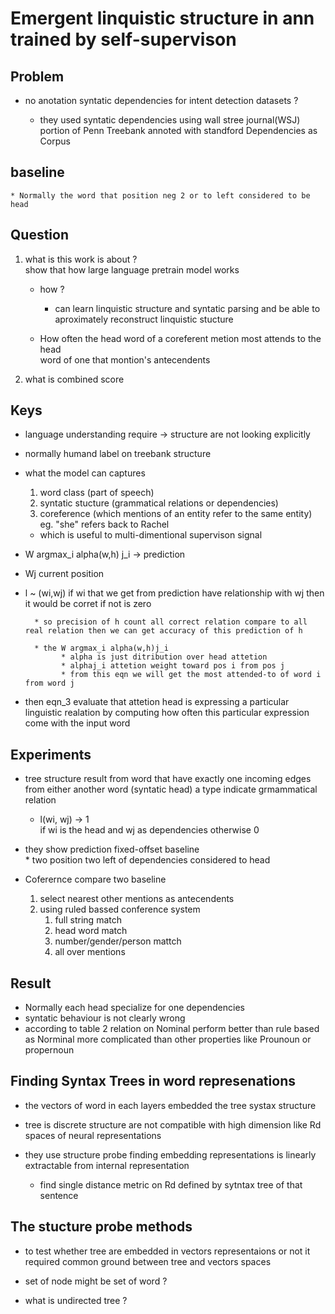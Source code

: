 # Emergent linquistic structure in ann trained by self-supervison 


 Problem  
---

 * no anotation syntatic dependencies 
      for intent detection datasets ? 


    * they used syntatic dependencies using wall stree journal(WSJ) portion of Penn Treebank annoted with standford Dependencies as Corpus   
 
 baseline 
---
 
    * Normally the word that position neg 2 or to left considered to be head  

 Question 
---
 1) what is this work is about ?   
   show that how large language pretrain model works
      
      * how ?  
          * can learn linquistic structure and syntatic parsing and be able to aproximately reconstruct linquistic stucture   

      * How often the head word of a coreferent metion most attends to the head   
      word of one that montion's antecendents

  
 2) what is combined score 

      
  
 Keys
--- 
 * language understanding require -> structure are not looking explicitly 
 * normally humand label on treebank structure
 * what the model can captures 
      1. word class (part of speech)
      2. syntatic stucture (grammatical relations or dependencies) 
      3. coreference (which mentions of an entity refer to the same entity) eg. "she" refers back to Rachel
      
      * which is useful to multi-dimentional supervison signal 

  * W argmax_i alpha(w,h) j_i -> prediction   
  * Wj current position  
  * l ~ (wi,wj) if wi that we get from prediction have relationship with wj 
          then it would be corret if not is zero 

          * so precision of h count all correct relation compare to all real relation then we can get accuracy of this prediction of h  

          * the W argmax_i alpha(w,h)j_i 
                * alpha is just ditribution over head attetion  
                * alphaj_i attetion weight toward pos i from pos j 
                * from this eqn we will get the most attended-to of word i from word j  


   * then eqn_3 evaluate that attetion head is expressing a particular linguistic realation by computing how often this particular expression come with the input word     
          

 Experiments
---
 
 * tree structure result from word that have exactly one incoming edges from either another word (syntatic head) a type indicate grmammatical relation 

   * l(wi, wj)  -> 1  
        if wi is the head and wj as dependencies otherwise 0   
 
 * they show prediction fixed-offset baseline  
       * two position two left of dependencies considered to head  

  * Coferernce  compare two baseline 
       
       1) select nearest other mentions as antecendents
       2) using ruled bassed conference system 
          1) full string match   
          2) head word match  
          3) number/gender/person mattch
          4) all over mentions
         
     
 Result 
--- 
  * Normally each head specialize for one dependencies
  * syntatic behaviour is not clearly wrong 
  * according to table 2 relation on Nominal perform better than rule based as Norminal more complicated than other properties like   Prounoun or propernoun 

 Finding Syntax Trees in word represenations  
---
* the vectors of word in each layers embedded the tree systax structure
* tree is discrete structure are not compatible with high dimension like Rd spaces of neural representations

* they use structure probe finding embedding representations is linearly extractable from internal representation     
   * find single distance metric on Rd defined by sytntax tree of that sentence 

 The stucture probe methods 
---
 
  * to test whether tree are embedded in vectors representaions or not  it required common ground between  tree and vectors spaces 
  
  * set of node might be set of word ?   

  * what is undirected tree ? 




